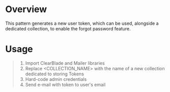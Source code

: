 # Overview

This pattern generates a new user token, which can be used, alongside a dedicated collection, to enable the forgot password feature.

# Usage

>1. Import ClearBlade and Mailer libraries
>2. Replace \<COLLECTION_NAME\> with the name of a new collection dedicated to storing Tokens
>3. Hard-code admin credentials
>4. Send e-mail with token to user's email